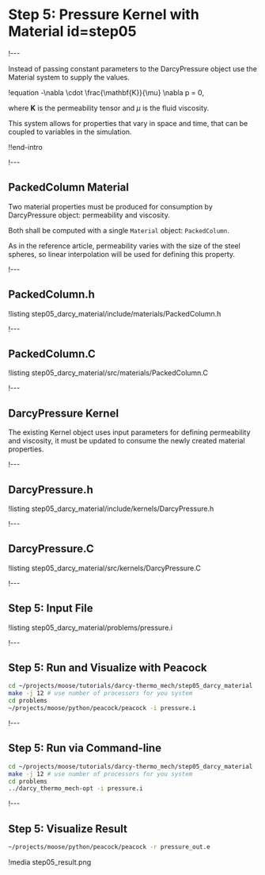 # Step 5: Pressure Kernel with Material id=step05

!---

Instead of passing constant parameters to the DarcyPressure object use the Material system to supply
the values.

!equation
-\nabla \cdot \frac{\mathbf{K}}{\mu} \nabla p = 0,

where $\textbf{K}$ is the permeability tensor and $\mu$ is the fluid viscosity.

This system allows for properties that vary in space and time, that can be coupled to variables
in the simulation.

!!end-intro

!---

## PackedColumn Material

Two material properties must be produced for consumption by DarcyPressure object: permeability and
viscosity.

Both shall be computed with a single `Material` object: `PackedColumn`.

As in the reference article, permeability varies with the size of the steel spheres, so linear
interpolation will be used for defining this property.

!---

## PackedColumn.h

!listing step05_darcy_material/include/materials/PackedColumn.h

!---

## PackedColumn.C

!listing step05_darcy_material/src/materials/PackedColumn.C

!---

## DarcyPressure Kernel

The existing Kernel object uses input parameters for defining permeability and viscosity,
it must be updated to consume the newly created material properties.

!---

## DarcyPressure.h

!listing step05_darcy_material/include/kernels/DarcyPressure.h

!---

## DarcyPressure.C

!listing step05_darcy_material/src/kernels/DarcyPressure.C

!---

## Step 5: Input File

!listing step05_darcy_material/problems/pressure.i

!---

## Step 5: Run and Visualize with Peacock

```bash
cd ~/projects/moose/tutorials/darcy-thermo_mech/step05_darcy_material
make -j 12 # use number of processors for you system
cd problems
~/projects/moose/python/peacock/peacock -i pressure.i
```

!---

## Step 5: Run via Command-line

```bash
cd ~/projects/moose/tutorials/darcy-thermo_mech/step05_darcy_material
make -j 12 # use number of processors for you system
cd problems
../darcy_thermo_mech-opt -i pressure.i
```

!---

## Step 5: Visualize Result

```bash
~/projects/moose/python/peacock/peacock -r pressure_out.e
```

!media step05_result.png
